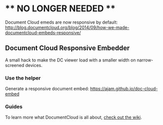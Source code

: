 # ** NO LONGER NEEDED ** 

Document Cloud emeds are now responsive by default: <http://blog.documentcloud.org/blog/2014/09/how-we-made-documentcloud-embeds-responsive/>

## Document Cloud Responsive Embedder

A small hack to make the DC viewer load with a smaller width on narrow-screened devices.

###  Use the helper

Generate a responsive document embed: <https://ajam.github.io/doc-cloud-embed>

### Guides

To learn more what DocumentCloud is all about, [check out the wiki](https://github.com/ajam/doc-cloud-embed/wiki).
